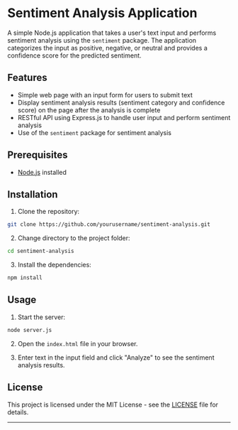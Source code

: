 # Sentiment Analysis Application

A simple Node.js application that takes a user's text input and performs sentiment analysis using the `sentiment` package. The application categorizes the input as positive, negative, or neutral and provides a confidence score for the predicted sentiment.

## Features

- Simple web page with an input form for users to submit text
- Display sentiment analysis results (sentiment category and confidence score) on the page after the analysis is complete
- RESTful API using Express.js to handle user input and perform sentiment analysis
- Use of the `sentiment` package for sentiment analysis

## Prerequisites

- [Node.js](https://nodejs.org/en/download/) installed

## Installation

1. Clone the repository:

```bash
git clone https://github.com/yourusername/sentiment-analysis.git
```

2. Change directory to the project folder:

```bash
cd sentiment-analysis
```

3. Install the dependencies:

```bash
npm install
```

## Usage

1. Start the server:

```bash
node server.js
```

2. Open the `index.html` file in your browser.

3. Enter text in the input field and click "Analyze" to see the sentiment analysis results.

## License

This project is licensed under the MIT License - see the [LICENSE](LICENSE) file for details.

---
